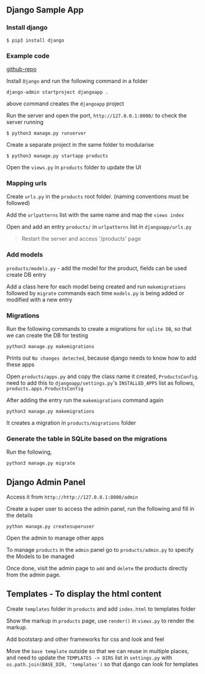 ## Django Sample App

### Install django

```
$ pip3 install django
```

### Example code

[github-repo](https://github.com/kpunith8/django-products-app)

Install `Django` and run the following command in a folder
```
django-admin startproject djangoapp .
```
above command creates the `djangoapp` project

Run the server and open the port, `http://127.0.0.1:8000/` to check the server running
```
$ python3 manage.py runserver
```

Create a separate project in the same folder to modularise
```
$ python3 manage.py startapp products
```

Open the `views.py` in `products` folder to update the UI

### Mapping urls

Create `urls.py` in the `products` root folder. (naming conventions must be followed)

Add the `urlpatterns` list with the same name and map the `views index`

Open and add an entry `products/` in `urlpatterns` list in `djangoapp/urls.py`

> Restart the server and access '/products' page

### Add models

`products/models.py` - add the model for the product, fields can be used create DB entry

Add a class here for each model being created and run `makemigrations` followed by `migrate`
commands each time `models.py` is being added or modified with a new entry

### Migrations

Run the following commands to create a migrations for `sqlite DB`, so that we can create the
DB for testing
```
python3 manage.py makemigrations
```

Prints out `No changes detected`, because django needs to know how to add these apps

Open `products/apps.py` and copy the class name it created, `ProductsConfig`. need to add
this to `djangoapp/settings.py`'s  `INSTALLED_APPS` list as follows, `products.apps.ProductsConfig`

After adding the entry run the `makemigrations` command again
```
python3 manage.py makemigrations
```

It creates a migration in `products/migrations` folder

### Generate the table in SQLite based on the migrations

Run the following,
```
python3 manage.py migrate
  ```

## Django Admin Panel

Access it from `http://http://127.0.0.1:8000/admin`

Create a super user to access the admin panel, run the following and fill in the details
```
python manage.py createsuperuser
```

Open the admin to manage other apps

To manage `products` in the `admin` panel go to `products/admin.py` to specify the Models to be managed

Once done, visit the admin page to `add` and `delete` the products directly from the admin page.

## Templates - To display the html content

Create `templates` folder in `products` and add `index.html` to templates folder

Show the markup in `products` page, use `render()` in `views.py` to render the markup.

Add bootstarp and other frameworks for css and look and feel

Move the `base template` outside so that we can reuse in multiple places, and need to update the
`TEMPLATES -> DIRS` list in `settings.py` with `os.path.join(BASE_DIR, 'templates')`
so that django can look for templates
